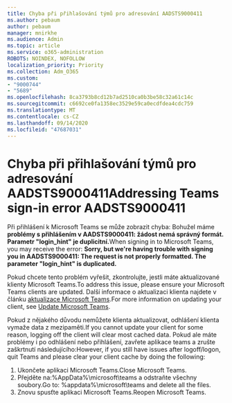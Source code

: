 ```yaml
---
title: Chyba při přihlašování týmů pro adresování AADSTS9000411
ms.author: pebaum
author: pebaum
manager: mnirkhe
ms.audience: Admin
ms.topic: article
ms.service: o365-administration
ROBOTS: NOINDEX, NOFOLLOW
localization_priority: Priority
ms.collection: Adm_O365
ms.custom:
- "9000744"
- "5689"
ms.openlocfilehash: 8ca3793b8cd12b7ad2510ca0b3be58c32a61c14c
ms.sourcegitcommit: c6692ce0fa1358ec3529e59ca0ecdfdea4cdc759
ms.translationtype: MT
ms.contentlocale: cs-CZ
ms.lasthandoff: 09/14/2020
ms.locfileid: "47687031"
---
```

# <a name="addressing-teams-sign-in-error-aadsts9000411"></a><span data-ttu-id="42d63-102">Chyba při přihlašování týmů pro adresování AADSTS9000411</span><span class="sxs-lookup"><span data-stu-id="42d63-102">Addressing Teams sign-in error AADSTS9000411</span></span>

<span data-ttu-id="42d63-103">Při přihlášení k Microsoft Teams se může zobrazit chyba: Bohužel máme **problémy s přihlášením v AADSTS9000411: žádost nemá správný formát. Parametr "login_hint" je duplicitní.**</span><span class="sxs-lookup"><span data-stu-id="42d63-103">When signing in to Microsoft Teams, you may receive the error: **Sorry, but we're having trouble with signing you in AADSTS9000411: The request is not properly formatted. The parameter "login_hint" is duplicated.**</span></span>

<span data-ttu-id="42d63-104">Pokud chcete tento problém vyřešit, zkontrolujte, jestli máte aktualizované klienty Microsoft Teams.</span><span class="sxs-lookup"><span data-stu-id="42d63-104">To address this issue, please ensure your Microsoft Teams clients are updated.</span></span> <span data-ttu-id="42d63-105">Další informace o aktualizaci klienta najdete v článku [aktualizace Microsoft Teams](https://support.office.com/article/Update-Microsoft-Teams-535a8e4b-45f0-4f6c-8b3d-91bca7a51db1).</span><span class="sxs-lookup"><span data-stu-id="42d63-105">For more information on updating your client, see [Update Microsoft Teams](https://support.office.com/article/Update-Microsoft-Teams-535a8e4b-45f0-4f6c-8b3d-91bca7a51db1).</span></span>

<span data-ttu-id="42d63-106">Pokud z nějakého důvodu nemůžete klienta aktualizovat, odhlášení klienta vymaže data z mezipaměti.</span><span class="sxs-lookup"><span data-stu-id="42d63-106">If you cannot update your client for some reason, logging off the client will clear most cached data.</span></span> <span data-ttu-id="42d63-107">Pokud ale máte problémy i po odhlášení nebo přihlášení, zavřete aplikace teams a zrušte zaškrtnutí následujícího:</span><span class="sxs-lookup"><span data-stu-id="42d63-107">However, if you still have issues after logoff/logon, quit Teams and please clear your client cache by doing the following:</span></span>
1. <span data-ttu-id="42d63-108">Ukončete aplikaci Microsoft Teams.</span><span class="sxs-lookup"><span data-stu-id="42d63-108">Close Microsoft Teams.</span></span>
2. <span data-ttu-id="42d63-109">Přejděte na:%AppData%\microsoft\teams a odstraňte všechny soubory.</span><span class="sxs-lookup"><span data-stu-id="42d63-109">Go to: %appdata%\microsoft\teams and delete all the files.</span></span>
3. <span data-ttu-id="42d63-110">Znovu spusťte aplikaci Microsoft Teams.</span><span class="sxs-lookup"><span data-stu-id="42d63-110">Reopen Microsoft Teams.</span></span>
